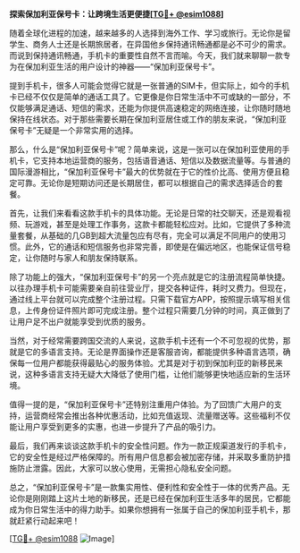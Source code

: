 **探索保加利亚保号卡：让跨境生活更便捷[[TG💪+ @esim1088](https://t.me/s/esim1088)]**

随着全球化进程的加速，越来越多的人选择到海外工作、学习或旅行。无论你是留学生、商务人士还是长期旅居者，在异国他乡保持通讯畅通都是必不可少的需求。而说到保持通讯畅通，手机卡的重要性自然不言而喻。今天，我们就来聊聊一款专为在保加利亚生活的用户设计的神器——“保加利亚保号卡”。

提到手机卡，很多人可能会觉得它就是一张普通的SIM卡，但实际上，如今的手机卡已经不仅仅是简单的通话工具了。它更像是你日常生活中不可或缺的一部分，不仅能够满足通话、短信的需求，还能为你提供高速稳定的网络连接，让你随时随地保持在线状态。对于那些需要长期在保加利亚居住或工作的朋友来说，“保加利亚保号卡”无疑是一个非常实用的选择。

那么，什么是“保加利亚保号卡”呢？简单来说，这是一张可以在保加利亚使用的手机卡，它支持本地运营商的服务，包括语音通话、短信以及数据流量等。与普通的国际漫游相比，“保加利亚保号卡”最大的优势就在于它的性价比高、使用方便且稳定可靠。无论你是短期访问还是长期居住，都可以根据自己的需求选择适合的套餐。

首先，让我们来看看这款手机卡的具体功能。无论是日常的社交聊天，还是观看视频、玩游戏，甚至是处理工作事务，这款卡都能轻松应对。比如，它提供了多种流量套餐，从基础的几GB到超大流量包应有尽有，完全可以满足不同用户的使用习惯。此外，它的通话和短信服务也非常完善，即使是在偏远地区，也能保证信号稳定，让你随时与家人和朋友保持联系。

除了功能上的强大，“保加利亚保号卡”的另一个亮点就是它的注册流程简单快捷。以往办理手机卡可能需要亲自前往营业厅，提交各种证件，耗时又费力。但现在，通过线上平台就可以完成整个注册过程。只需下载官方APP，按照提示填写相关信息，上传身份证件照片即可完成注册。整个过程只需要几分钟的时间，真正做到了让用户足不出户就能享受到优质的服务。

当然，对于经常需要跨国交流的人来说，这款手机卡还有一个不可忽视的优势，那就是它的多语言支持。无论是界面操作还是客服咨询，都能提供多种语言选项，确保每一位用户都能获得最贴心的服务体验。尤其是对于初到保加利亚的新移民来说，这种多语言支持无疑大大降低了使用门槛，让他们能够更快地适应新的生活环境。

值得一提的是，“保加利亚保号卡”还特别注重用户体验。为了回馈广大用户的支持，运营商经常会推出各种优惠活动，比如充值返现、流量赠送等。这些福利不仅能让用户享受到更多的实惠，也进一步提升了产品的吸引力。

最后，我们再来谈谈这款手机卡的安全性问题。作为一款正规渠道发行的手机卡，它的安全性是经过严格保障的。所有用户信息都会被加密存储，并采取多重防护措施防止泄露。因此，大家可以放心使用，无需担心隐私安全问题。

总之，“保加利亚保号卡”是一款集实用性、便利性和安全性于一体的优秀产品。无论你是刚刚踏上这片土地的新移民，还是已经在保加利亚生活多年的居民，它都能成为你日常生活中的得力助手。如果你想拥有一张属于自己的保加利亚手机卡，那就赶紧行动起来吧！

[[TG💪+ @esim1088](https://t.me/s/esim1088) ![Image](https://i.postimg.cc/4NQfJmqS/Snipaste-2025-05-13-00-14-12.png)]